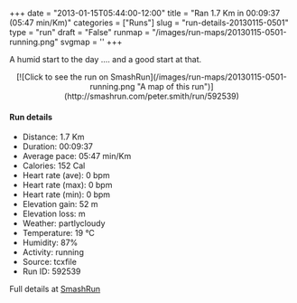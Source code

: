 +++
date = "2013-01-15T05:44:00-12:00"
title = "Ran 1.7 Km in 00:09:37 (05:47 min/Km)"
categories = ["Runs"]
slug = "run-details-20130115-0501"
type = "run"
draft = "False"
runmap = "/images/run-maps/20130115-0501-running.png"
svgmap = '<polyline points="63 40, 64 38, 66 36, 70 31, 71 29, 73 27, 75 25, 78 25, 81 26, 84 27, 87 28, 90 28, 93 30, 98 33, 100 33, 99 36, 96 41, 96 43, 95 45, 94 50, 95 53, 95 55, 94 58, 94 60, 94 63, 93 65, 91 70, 88 74, 86 75, 83 74, 80 73, 77 73, 74 72, 71 72, 68 72, 64 72, 61 72, 58 71, 55 70, 52 68, 43 67, 40 66, 37 65, 34 64, 31 63, 28 62, 24 62, 14 61, 4 61, 1 61, 0 59, 1 56, 1 53, 1 51, 3 48, 4 46, 10 40, 12 39, 15 37, 18 36, 24 34, 27 32, 33 30, 35 28, 41 27, 44 26, 50 26, 54 26, 60 25, 66 25, 68 26, 66 29, 65 31, 64 34, 62 36, 62 39, 60 41, 59 43, 58 46, 57 48, 55 50, 53 53, 51 55, 50 56">'
+++

A humid start to the day .... and a good start at that. 

<!--more-->

<center>
[![Click to see the run on SmashRun](/images/run-maps/20130115-0501-running.png "A map of this run")](http://smashrun.com/peter.smith/run/592539)
</center>

#### Run details

* Distance: 1.7 Km
* Duration: 00:09:37
* Average pace: 05:47 min/Km
* Calories: 152 Cal
* Heart rate (ave): 0 bpm
* Heart rate (max): 0 bpm
* Heart rate (min): 0 bpm
* Elevation gain: 52 m
* Elevation loss:  m
* Weather: partlycloudy
* Temperature: 19 &deg;C
* Humidity: 87%
* Activity: running
* Source: tcxfile
* Run ID: 592539

Full details at [SmashRun](http://smashrun.com/peter.smith/run/592539)